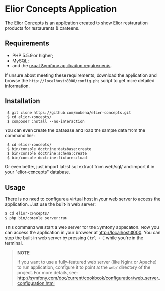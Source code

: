 Elior Concepts Application
========================

The Elior Concepts is an application created to show Elior restauration products for restaurants & canteens.

Requirements
------------

  * PHP 5.5.9 or higher;
  * MySQL;
  * and the [usual Symfony application requirements](http://symfony.com/doc/current/reference/requirements.html).

If unsure about meeting these requirements, download the application and
browse the `http://localhost:8000/config.php` script to get more detailed
information.

Installation
------------

     $ git clone https://github.com/mobena/elior-concepts.git
     $ cd elior-concepts/
     $ composer install --no-interaction

You can even create the database and load the sample data from the command line:

     $ cd elior-concepts/
     $ bin/console doctrine:database:create
     $ bin/console doctrine:schema:create
     $ bin/console doctrine:fixtures:load

Or even better, just import latest sql extract from web/sql/ and import it in your "elior-concepts" database.

Usage
-----

There is no need to configure a virtual host in your web server to access the application.
Just use the built-in web server:

```bash
$ cd elior-concepts/
$ php bin/console server:run
```

This command will start a web server for the Symfony application. Now you can
access the application in your browser at <http://localhost:8000>. You can
stop the built-in web server by pressing `Ctrl + C` while you're in the
terminal.

> **NOTE**
>
> If you want to use a fully-featured web server (like Nginx or Apache) to run
> application, configure it to point at the `web/` directory of the project.
> For more details, see:
> http://symfony.com/doc/current/cookbook/configuration/web_server_configuration.html
